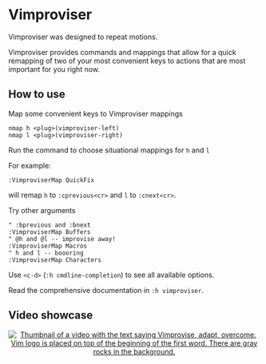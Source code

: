 # Vimproviser

Vimproviser was designed to repeat motions.

Vimproviser provides commands and mappings that allow for a quick remapping of
two of your most convenient keys to actions that are most important for you
right now.

## How to use

Map some convenient keys to Vimproviser mappings

``` vim
nmap h <plug>(vimproviser-left)
nmap l <plug>(vimproviser-right)
```

Run the command to choose situational mappings for `h` and `l`

For example:

``` vim
:VimproviserMap QuickFix
```

will remap `h` to `:cprevious<cr>` and `l` to `:cnext<cr>`.

Try other arguments
``` vim
" :bprevious and :bnext
:VimproviserMap Buffers
" @h and @l -- improvise away!
:VimproviserMap Macros
" h and l -- boooring
:VimproviserMap Characters
```

Use `<c-d>` (`:h cmdline-completion`) to see all available options.

Read the comprehensive documentation in `:h vimproviser`.

## Video showcase

<p align="center">
   <a href="https://www.youtube.com/watch?v=hnEEGPZeqFg">
   <img
      src="https://img.youtube.com/vi/hnEEGPZeqFg/0.jpg"
      alt="Thumbnail of a video with the text saying Vimprovise, adapt, overcome. Vim logo is placed on top of the beginning of the first word. There are gray rocks in the background."
      >
   </img>
   </a>
</p>
